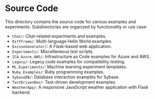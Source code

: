 # Source Code

This directory contains the source code for various examples and experiments. Subdirectories are organized by functionality or use case:

- `Chat/`: Chat-related experiments and examples.
- `DiffFrame/`: Multi-language Hello World examples.
- `ExcuseGenerator/`: A Flask-based web application.
- `Experiments/`: Miscellaneous test scripts.
- `ICA_Azure_AWS/`: Infrastructure as Code examples for Azure and AWS.
- `Legacy/`: Legacy code examples for compatibility testing.
- `ML_Experiments/`: Machine learning experiment templates.
- `Ruby_Examples/`: Ruby programming examples.
- `SybaseDB/`: Database interaction examples for Sybase.
- `TestDrivenDev/`: Test-driven development examples.
- `WeatherApp/`: A responsive JavaScript weather application with Flask backend.
